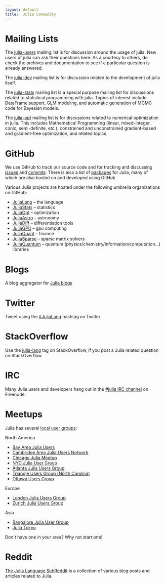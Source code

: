 ```yaml
---
layout: default
title:  Julia Community
---
```


# Mailing Lists

The [julia-users](https://groups.google.com/forum/?fromgroups=#!forum/julia-users) mailing list is for discussion around the usage of julia. New users of julia can ask their questions here. As a courtesy to others, do check the archives and documentation to see if a particular question is already answered.

The [julia-dev](https://groups.google.com/forum/?fromgroups=#!forum/julia-dev) mailing list is for discussion related to the development of julia itself.

The [julia-stats](https://groups.google.com/forum/?fromgroups=#!forum/julia-stats) mailing list is a special purpose mailing list for discussions related to statistical programming with julia. Topics of interest include DataFrame support, GLM modeling, and automatic generation of MCMC code for Bayesian models.

The [julia-opt](https://groups.google.com/forum/?fromgroups=#!forum/julia-opt) mailing list is for discussions related to numerical optimization in julia. This includes Mathematical Programming (linear, mixed-integer, conic, semi-definite, etc.), constrained and unconstrained gradient-based and gradient-free optimization, and related topics.

# GitHub

We use GitHub to track our source code and for tracking and discussing [issues](https://github.com/JuliaLang/julia/issues) and [commits](https://github.com/JuliaLang/julia/commits). There is also a list of [packages](http://pkg.julialang.org/) for Julia, many of which are also hosted on and developed using GitHub.

Various Julia projects are hosted under the following umbrella organizations on GitHub:

* [JuliaLang](https://github.com/JuliaLang) – the language
* [JuliaStats](https://github.com/JuliaStats) – statistics
* [JuliaOpt](http://www.juliaopt.org/) – optimization
* [JuliaAstro](https://github.com/JuliaAstro) – astronomy
* [JuliaDiff](http://www.juliadiff.org/) – differentiation tools
* [JuliaGPU](https://github.com/JuliaGPU) – gpu computing
* [JuliaQuant](https://github.com/JuliaQuant) – finance
* [JuliaSparse](https://github.com/JuliaSparse) – sparse matrix solvers
* [JuliaQuantum](https://github.com/JuliaQuantum) – quantum (physics/chemistry/information/computation...) libraries

# Blogs

A blog aggregator for [Julia blogs](http://www.juliabloggers.com)

# Twitter

Tweet using the [#JuliaLang](https://twitter.com/search?q=julialang&src=typd&f=realtime) hashtag on Twitter.

# StackOverflow

Use the [julia-lang](http://stackoverflow.com/questions/tagged/julia-lang) tag on StackOverflow, if you post a Julia related question on StackOverflow.

# IRC

Many Julia users and developers hang out in the [#julia IRC channel](http://webchat.freenode.net/?channels=julia) on Freenode.

# Meetups

Julia has several [local user groups](http://julia.meetup.com):

North America

* [Bay Area Julia Users](http://www.meetup.com/Bay-Area-Julia-Users/)
* [Cambridge Area Julia Users Network](http://www.meetup.com/julia-cajun/)
* [Chicago Julia Meetup](http://www.meetup.com/JuliaChicago/)
* [NYC Julia User Group](http://www.meetup.com/NYC-Julia-User-Group/)
* [Atlanta Julia Users Group](http://www.meetup.com/Atlanta-Julia-Users-Group/)
* [Triangle Users Group (North Carolina)](http://www.meetup.com/Triangle-Julia-Users/)
* [Ottawa Users Group](http://www.meetup.com/Ottawa-Julia-Meetup/)

Europe

* [London Julia Users Group](http://www.meetup.com/London-Julia-Users-Group/)
* [Zurich Julia Users Group](http://www.meetup.com/Zurich-Julia-User-Group/)

Asia

* [Bangalore Julia User Group](http://www.meetup.com/Bangalore-Julia-User-Group/)
* [Julia Tokyo](http://juliatokyo.connpass.com/)

Don't have one in your area? Why not start one!

# Reddit

[The Julia Language SubReddit](http://www.reddit.com/r/Julia/) is a collection of various blog posts and articles related to Julia.
